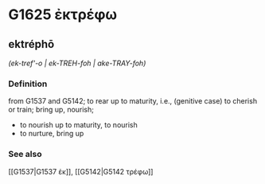 # G1625 ἐκτρέφω

## ektréphō

_(ek-tref'-o | ek-TREH-foh | ake-TRAY-foh)_

### Definition

from G1537 and G5142; to rear up to maturity, i.e., (genitive case) to cherish or train; bring up, nourish; 

- to nourish up to maturity, to nourish
- to nurture, bring up

### See also

[[G1537|G1537 ἐκ]], [[G5142|G5142 τρέφω]]

